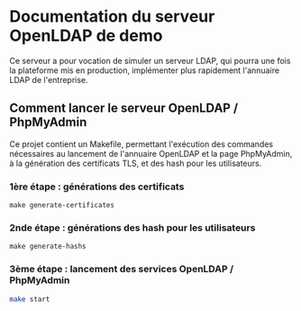 # Documentation du serveur OpenLDAP de demo

Ce serveur a pour vocation de simuler un serveur LDAP, qui pourra une fois la plateforme mis en production, implémenter plus rapidement l'annuaire LDAP de l'entreprise.

## Comment lancer le serveur OpenLDAP / PhpMyAdmin
Ce projet contient un Makefile, permettant l'exécution des commandes nécessaires au lancement de l'annuaire OpenLDAP et la page PhpMyAdmin, à la génération des certificats TLS, et des hash pour les utilisateurs.

### 1ère étape : générations des certificats
```
make generate-certificates
```

### 2nde étape : générations des hash pour les utilisateurs
```
make generate-hashs
```

### 3ème étape : lancement des services OpenLDAP / PhpMyAdmin
```sh
make start
```